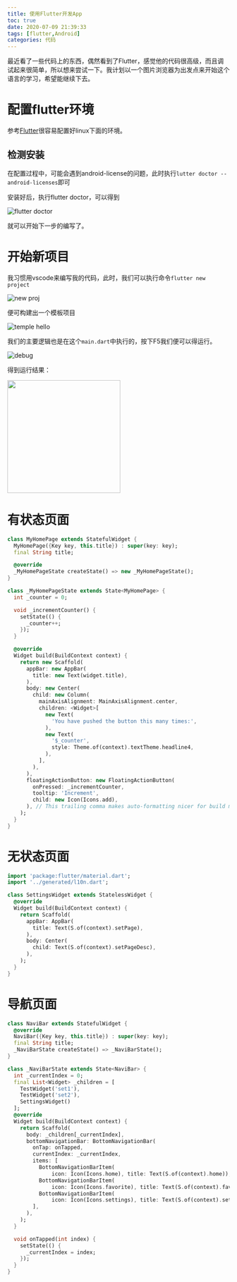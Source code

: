 ```yaml
---
title: 使用Flutter开发App
toc: true
date: 2020-07-09 21:39:33
tags: [flutter,Android]
categories: 代码
---
```


最近看了一些代码上的东西，偶然看到了Flutter，感觉他的代码很高级，而且调试起来很简单，所以想来尝试一下。我计划以一个图片浏览器为出发点来开始这个语言的学习，希望能继续下去。

<!-- more -->

# 配置flutter环境

参考[Flutter](https://flutter.dev/docs/get-started/install/linux)很容易配置好linux下面的环境。

## 检测安装

在配置过程中，可能会遇到android-license的问题，此时执行`lutter doctor --android-licenses`即可

安装好后，执行flutter doctor，可以得到

![flutter doctor](https://i.imgur.com/gbjdxWs.png)

就可以开始下一步的编写了。

# 开始新项目

我习惯用vscode来编写我的代码，此时，我们可以执行命令`flutter new project`

![new proj](https://i.imgur.com/2URumrB.png)

便可构建出一个模板项目

![temple hello](https://i.imgur.com/31MzbLz.png)

我们的主要逻辑也是在这个`main.dart`中执行的，按下F5我们便可以得运行。

![debug](https://i.imgur.com/r6qaNbr.png)

得到运行结果：

<img src="https://imgur.com/LaDAFWL.png" width=256 />


# 有状态页面

```dart
class MyHomePage extends StatefulWidget {
  MyHomePage({Key key, this.title}) : super(key: key);
  final String title;

  @override
  _MyHomePageState createState() => new _MyHomePageState();
}

class _MyHomePageState extends State<MyHomePage> {
  int _counter = 0;

  void _incrementCounter() {
    setState(() {
      _counter++;
    });
  }

  @override
  Widget build(BuildContext context) {
    return new Scaffold(
      appBar: new AppBar(
        title: new Text(widget.title),
      ),
      body: new Center(
        child: new Column(
          mainAxisAlignment: MainAxisAlignment.center,
          children: <Widget>[
            new Text(
              'You have pushed the button this many times:',
            ),
            new Text(
              '$_counter',
              style: Theme.of(context).textTheme.headline4,
            ),
          ],
        ),
      ),
      floatingActionButton: new FloatingActionButton(
        onPressed: _incrementCounter,
        tooltip: 'Increment',
        child: new Icon(Icons.add),
      ), // This trailing comma makes auto-formatting nicer for build methods.
    );
  }
}
```

# 无状态页面

```dart
import 'package:flutter/material.dart';
import '../generated/l10n.dart';

class SettingsWidget extends StatelessWidget {
  @override
  Widget build(BuildContext context) {
    return Scaffold(
      appBar: AppBar(
        title: Text(S.of(context).setPage),
      ),
      body: Center(
        child: Text(S.of(context).setPageDesc),
      ),
    );
  }
}

```
# 导航页面

```dart
class NaviBar extends StatefulWidget {
  @override
  NaviBar({Key key, this.title}) : super(key: key);
  final String title;
  _NaviBarState createState() => _NaviBarState();
}

class _NaviBarState extends State<NaviBar> {
  int _currentIndex = 0;
  final List<Widget> _children = [
    TestWidget('set1'),
    TestWidget('set2'),
    SettingsWidget()
  ];
  @override
  Widget build(BuildContext context) {
    return Scaffold(
      body: _children[_currentIndex],
      bottomNavigationBar: BottomNavigationBar(
        onTap: onTapped,
        currentIndex: _currentIndex,
        items: [
          BottomNavigationBarItem(
              icon: Icon(Icons.home), title: Text(S.of(context).home)),
          BottomNavigationBarItem(
              icon: Icon(Icons.favorite), title: Text(S.of(context).favorite)),
          BottomNavigationBarItem(
              icon: Icon(Icons.settings), title: Text(S.of(context).settings))
        ],
      ),
    );
  }

  void onTapped(int index) {
    setState(() {
      _currentIndex = index;
    });
  }
}

```